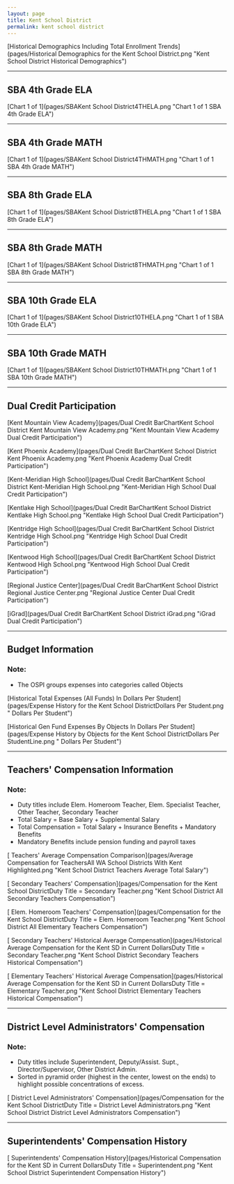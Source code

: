 ```yaml
---
layout: page
title: Kent School District
permalink: kent school district
---
```



[Historical Demographics Including Total Enrollment Trends](pages/Historical Demographics for the Kent School District.png "Kent School District Historical Demographics")

___

## SBA 4th Grade ELA

[Chart 1 of 1](pages/SBAKent School District4THELA.png "Chart 1 of 1 SBA 4th Grade ELA")


___

## SBA 4th Grade MATH

[Chart 1 of 1](pages/SBAKent School District4THMATH.png "Chart 1 of 1 SBA 4th Grade MATH")


___

## SBA 8th Grade ELA

[Chart 1 of 1](pages/SBAKent School District8THELA.png "Chart 1 of 1 SBA 8th Grade ELA")


___

## SBA 8th Grade MATH

[Chart 1 of 1](pages/SBAKent School District8THMATH.png "Chart 1 of 1 SBA 8th Grade MATH")


___

## SBA 10th Grade ELA

[Chart 1 of 1](pages/SBAKent School District10THELA.png "Chart 1 of 1 SBA 10th Grade ELA")


___

## SBA 10th Grade MATH

[Chart 1 of 1](pages/SBAKent School District10THMATH.png "Chart 1 of 1 SBA 10th Grade MATH")


___

## Dual Credit Participation

[Kent Mountain View Academy](pages/Dual Credit BarChartKent School District Kent Mountain View Academy.png "Kent Mountain View Academy Dual Credit Participation")

[Kent Phoenix Academy](pages/Dual Credit BarChartKent School District Kent Phoenix Academy.png "Kent Phoenix Academy Dual Credit Participation")

[Kent-Meridian High School](pages/Dual Credit BarChartKent School District Kent-Meridian High School.png "Kent-Meridian High School Dual Credit Participation")

[Kentlake High School](pages/Dual Credit BarChartKent School District Kentlake High School.png "Kentlake High School Dual Credit Participation")

[Kentridge High School](pages/Dual Credit BarChartKent School District Kentridge High School.png "Kentridge High School Dual Credit Participation")

[Kentwood High School](pages/Dual Credit BarChartKent School District Kentwood High School.png "Kentwood High School Dual Credit Participation")

[Regional Justice Center](pages/Dual Credit BarChartKent School District Regional Justice Center.png "Regional Justice Center Dual Credit Participation")

[iGrad](pages/Dual Credit BarChartKent School District iGrad.png "iGrad Dual Credit Participation")


___

## Budget Information
### Note:
- The OSPI groups expenses into categories called Objects

[Historical Total Expenses (All Funds) In Dollars Per Student](pages/Expense History for the Kent School DistrictDollars Per Student.png " Dollars Per Student")

[Historical Gen Fund Expenses By Objects In Dollars Per Student](pages/Expense History by Objects for the Kent School DistrictDollars Per StudentLine.png " Dollars Per Student")


___

## Teachers' Compensation Information
### Note:
- Duty titles include Elem. Homeroom Teacher, Elem. Specialist Teacher, Other Teacher, Secondary Teacher
- Total Salary = Base Salary + Supplemental Salary
- Total Compensation = Total Salary + Insurance Benefits + Mandatory Benefits
- Mandatory Benefits include pension funding and payroll taxes

[ Teachers' Average Compensation Comparison](pages/Average Compensation for TeachersAll WA School Districts With Kent Highlighted.png "Kent School District Teachers Average Total Salary")

[ Secondary Teachers' Compensation](pages/Compensation for the Kent School DistrictDuty Title = Secondary Teacher.png "Kent School District All Secondary Teachers Compensation")

[ Elem. Homeroom Teachers' Compensation](pages/Compensation for the Kent School DistrictDuty Title = Elem. Homeroom Teacher.png "Kent School District All Elementary Teachers Compensation")

[ Secondary Teachers' Historical Average Compensation](pages/Historical Average Compensation for the Kent SD in Current DollarsDuty Title = Secondary Teacher.png "Kent School District Secondary Teachers Historical Compensation")

[ Elementary Teachers' Historical Average Compensation](pages/Historical Average Compensation for the Kent SD in Current DollarsDuty Title = Elementary Teacher.png "Kent School District Elementary Teachers Historical Compensation")


___

## District Level Administrators' Compensation

### Note:
- Duty titles include Superintendent, Deputy/Assist. Supt., Director/Supervisor, Other District Admin.
- Sorted in pyramid order (highest in the center, lowest on the ends) to highlight possible concentrations of excess.

[ District Level Administrators' Compensation](pages/Compensation for the Kent School DistrictDuty Title = District Level Administrators.png "Kent School District District Level Administrators Compensation")


___

## Superintendents' Compensation History

[ Superintendents' Compensation History](pages/Historical Compensation for the Kent SD in Current DollarsDuty Title = Superintendent.png "Kent School District Superintendent Compensation History")

